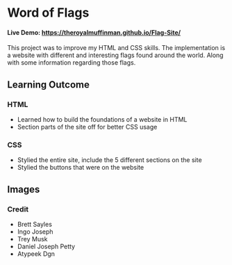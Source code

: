 # Word of Flags
#### Live Demo: https://theroyalmuffinman.github.io/Flag-Site/ <br>
This project was to improve my HTML and CSS skills. The implementation is a website with different and interesting flags found around the world. Along with some information regarding those flags.

## Learning Outcome

### HTML
- Learned how to build the foundations of a website in HTML
- Section parts of the site off for better CSS usage

### CSS
- Stylied the entire site, include the 5 different sections on the site
- Stylied the buttons that were on the website


## Images
### Credit
- Brett Sayles
- Ingo Joseph
- Trey Musk
- Daniel Joseph Petty
- Atypeek Dgn
